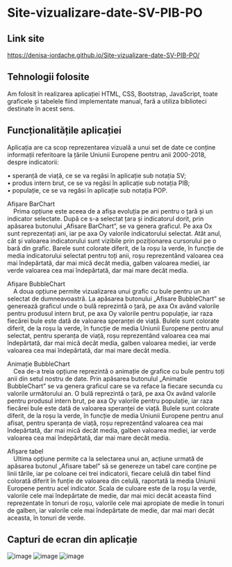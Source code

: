 # Site-vizualizare-date-SV-PIB-PO

## Link site
https://denisa-iordache.github.io/Site-vizualizare-date-SV-PIB-PO/

## Tehnologii folosite
 Am folosit în realizarea aplicației HTML, CSS, Bootstrap, JavaScript, toate graficele și tabelele fiind implementate manual, fară a utiliza biblioteci destinate în acest sens.<br />

## Funcționalitățile aplicației
 Aplicația are ca scop reprezentarea vizuală a unui set de date ce conține informații referitoare la țările Uniunii Europene pentru anii 2000-2018, despre indicatorii:<br />

• speranță de viață, ce se va regăsi în aplicație sub notația SV;<br />
• produs intern brut, ce se va regăsi în aplicație sub notația PIB;<br />
• populație, ce se va regăsi în aplicație sub notația POP.<br />

Afișare BarChart<br />
 Prima opțiune este aceea de a afișa evoluția pe ani pentru o țară și un indicator selectate. După ce s-a selectat țara și indicatorul dorit, prin apăsarea butonului „Afisare BarChart”, se va genera graficul. Pe axa Ox sunt reprezentați ani, iar pe axa Oy valorile indicatorului selectat. Atât anul, cât și valoarea indicatorului sunt vizibile prin poziționarea cursorului pe o bară din grafic. Barele sunt colorate diferit, de la roșu la verde, în funcție de media indicatorului selectat pentru toți anii, roșu reprezentând valoarea cea mai îndepărtată, dar mai mică decât media, galben valoarea mediei, iar verde valoarea cea mai îndepărtată, dar mai mare decât media.<br />

Afișare BubbleChart<br />
 A doua opțiune permite vizualizarea unui grafic cu bule pentru un an selectat de dumneavoastră. La apăsarea butonului „Afisare BubbleChart” se generează graficul unde o bulă reprezintă o țară, pe axa Ox având valorile pentru produsul intern brut, pe axa Oy valorile pentru populație, iar raza fiecărei bule este dată de valoarea speranței de viață. Bulele sunt colorate diferit, de la roșu la verde, în funcție de media Uniunii Europene pentru anul selectat, pentru speranța de viață, roșu reprezentând valoarea cea mai îndepărtată, dar mai mică decât media, galben valoarea mediei, iar verde valoarea cea mai îndepărtată, dar mai mare decât media.<br />

Animație BubbleChart<br />
 Cea de-a treia opțiune reprezintă o animație de grafice cu bule pentru toți anii din setul nostru de date. Prin apăsarea butonulul „Animatie BubbleChart” se va genera graficul care se va reface la fiecare secunda cu valorile următorului an. O bulă reprezintă o țară, pe axa Ox având valorile pentru produsul intern brut, pe axa Oy valorile pentru populație, iar raza fiecărei bule este dată de valoarea speranței de viață. Bulele sunt colorate diferit, de la roșu la verde, în funcție de media Uniunii Europene pentru anul afisat, pentru speranța de viață, roșu reprezentând valoarea cea mai îndepărtată, dar mai mică decât media, galben valoarea mediei, iar verde valoarea cea mai îndepărtată, dar mai mare decât media.<br />

Afișare tabel<br />
 Ultima opțiune permite ca la selectarea unui an, acțiune urmată de apăsarea butonul „Afisare tabel” să se genereze un tabel care conține pe linii tările, iar pe coloane cei trei indicatorii, fiecare celulă din tabel fiind colorată diferit în funție de valoarea din celulă, raportată la media Uniunii Europene pentru acel indicator. Scala de culoare este de la roșu la verde, valorile cele mai îndepărtate de medie, dar mai mici decât aceasta fiind reprezentate în tonuri de roșu, valorile cele mai apropiate de medie în tonuri de galben, iar valorile cele mai îndepărtate de medie, dar mai mari decât aceasta, în tonuri de verde.
 
 ## Capturi de ecran din aplicație
 ![image](https://user-images.githubusercontent.com/74931542/195347150-4f32fcbc-f462-4742-ad8d-91974b444c45.png)
 ![image](https://user-images.githubusercontent.com/74931542/195347449-ea703115-e4c5-4be9-a15d-8dd3dbdb497f.png)
 ![image](https://user-images.githubusercontent.com/74931542/195347553-f7b2ebb6-89ba-4e29-9fa1-aae4332e3142.png)
